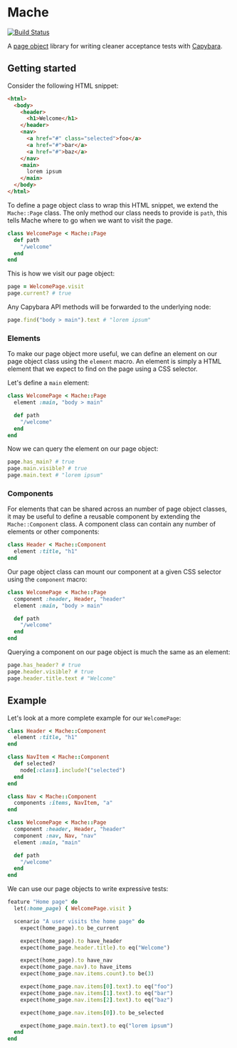 # Mache

[![Build Status](https://travis-ci.org/nullobject/mache.svg?branch=master)](https://travis-ci.org/nullobject/mache)

A [page object](https://martinfowler.com/bliki/PageObject.html) library for writing cleaner acceptance tests with [Capybara](https://github.com/teamcapybara/capybara).

## Getting started

Consider the following HTML snippet:

```html
<html>
  <body>
    <header>
      <h1>Welcome</h1>
    </header>
    <nav>
      <a href="#" class="selected">foo</a>
      <a href="#">bar</a>
      <a href="#">baz</a>
    </nav>
    <main>
      lorem ipsum
    </main>
  </body>
</html>
```

To define a page object class to wrap this HTML snippet, we extend the
`Mache::Page` class. The only method our class needs to provide is `path`, this
tells Mache where to go when we want to visit the page.

```ruby
class WelcomePage < Mache::Page
  def path
    "/welcome"
  end
end
```

This is how we visit our page object:

```ruby
page = WelcomePage.visit
page.current? # true
```

Any Capybara API methods will be forwarded to the underlying node:

```ruby
page.find("body > main").text # "lorem ipsum"
```

### Elements

To make our page object more useful, we can define an element on our page
object class using the `element` macro. An element is simply a HTML element
that we expect to find on the page using a CSS selector.

Let's define a `main` element:

```ruby
class WelcomePage < Mache::Page
  element :main, "body > main"

  def path
    "/welcome"
  end
end
```

Now we can query the element on our page object:

```ruby
page.has_main? # true
page.main.visible? # true
page.main.text # "lorem ipsum"
```

### Components

For elements that can be shared across an number of page object classes, it may
be useful to define a reusable component by extending the `Mache::Component`
class. A component class can contain any number of elements or other
components:

```ruby
class Header < Mache::Component
  element :title, "h1"
end
```

Our page object class can mount our component at a given CSS selector using the
`component` macro:

```ruby
class WelcomePage < Mache::Page
  component :header, Header, "header"
  element :main, "body > main"

  def path
    "/welcome"
  end
end
```

Querying a component on our page object is much the same as an element:

```ruby
page.has_header? # true
page.header.visible? # true
page.header.title.text # "Welcome"
```

## Example

Let's look at a more complete example for our `WelcomePage`:

```ruby
class Header < Mache::Component
  element :title, "h1"
end

class NavItem < Mache::Component
  def selected?
    node[:class].include?("selected")
  end
end

class Nav < Mache::Component
  components :items, NavItem, "a"
end

class WelcomePage < Mache::Page
  component :header, Header, "header"
  component :nav, Nav, "nav"
  element :main, "main"

  def path
    "/welcome"
  end
end
```

We can use our page objects to write expressive tests:

```ruby
feature "Home page" do
  let(:home_page) { WelcomePage.visit }

  scenario "A user visits the home page" do
    expect(home_page).to be_current

    expect(home_page).to have_header
    expect(home_page.header.title).to eq("Welcome")

    expect(home_page).to have_nav
    expect(home_page.nav).to have_items
    expect(home_page.nav.items.count).to be(3)

    expect(home_page.nav.items[0].text).to eq("foo")
    expect(home_page.nav.items[1].text).to eq("bar")
    expect(home_page.nav.items[2].text).to eq("baz")

    expect(home_page.nav.items[0]).to be_selected

    expect(home_page.main.text).to eq("lorem ipsum")
  end
end
```

